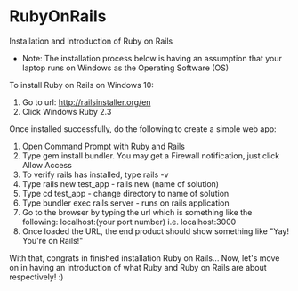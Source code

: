 # RubyOnRails
Installation and Introduction of Ruby on Rails 

* Note: The installation process below is having an assumption that your laptop runs on Windows as the Operating Software (OS)

To install Ruby on Rails on Windows 10:
1. Go to url: http://railsinstaller.org/en
2. Click Windows Ruby 2.3

Once installed successfully, do the following to create a simple web app:
1. Open Command Prompt with Ruby and Rails
2. Type gem install bundler. You may get a Firewall notification, just click Allow Access
3. To verify rails has installed, type rails -v
4. Type rails new test_app - rails new (name of solution)
5. Type cd test_app - change directory to name of solution
6. Type bundler exec rails server - runs on rails application
7. Go to the browser by typing the url which is something like the following: localhost:(your port number) i.e. localhost:3000
8. Once loaded the URL, the end product should show something like "Yay! You're on Rails!"

With that, congrats in finished installation Ruby on Rails... Now, let's move on in having an introduction of what Ruby and Ruby on Rails are about respectively! :)
